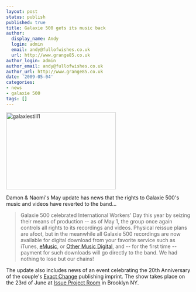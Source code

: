 ```yaml
---
layout: post
status: publish
published: true
title: Galaxie 500 gets its music back
author:
  display_name: Andy
  login: admin
  email: andy@fullofwishes.co.uk
  url: http://www.grange85.co.uk
author_login: admin
author_email: andy@fullofwishes.co.uk
author_url: http://www.grange85.co.uk
date: '2009-05-04'
categories:
- news
- galaxie 500
tags: []
---
```

<p><img src="https://www.fullofwishes.co.uk/wp/wp-content/uploads/2009/05/galaxiestill1-300x210.jpg" alt="galaxiestill1" title="galaxiestill1" width="300" height="210" class="alignright size-medium wp-image-1220" />
<p>Damon & Naomi's May update has news that the rights to Galaxie 500's music and videos have reverted to the band...</p>
<blockquote><p>Galaxie 500 celebrated International Workers' Day this year by seizing their means of production -- as of May 1, the group once again controls all rights to its recordings and videos. Physical reissue plans are afoot, but in the meanwhile all Galaxie 500 recordings are now available for digital download from your favorite service such as iTunes, <a href="http://www.emusic.com/artist/Galaxie-500-MP3-Download/11577627.html">eMusic</a>, or <a href="http://digital.othermusic.com/search/?t=artist&s=Galaxie%20500&releases">Other Music Digital</a>, and -- for the first time -- payment for such downloads will go directly to the band. We had nothing to lose but our chains!</p></blockquote>
<p>The update also includes news of an event celebrating the 20th Anniversary of the couple's <a href="http://www.exactchange.com/">Exact Change</a> publishing imprint. The show takes place on the 23rd of June at <a href="http://issueprojectroom.org/">Issue Project Room</a> in Brooklyn NY.</p>
